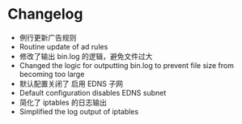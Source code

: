 # Changelog

- 例行更新广告规则
- Routine update of ad rules
- 修改了输出 bin.log 的逻辑，避免文件过大
- Changed the logic for outputting bin.log to prevent file size from becoming too large
- 默认配置关闭了 启用 EDNS 子网
- Default configuration disables EDNS subnet
- 简化了 iptables 的日志输出
- Simplified the log output of iptables
